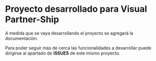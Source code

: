 # Proyecto desarrollado para Visual Partner-Ship

A medida que se vaya desarrollando el proyecto se agregará la documentación.

Para poder seguir más de cerca las funcionalidades a desarrollar puede dirigirse al apartado de **ISSUES** de este mismo proyecto.
